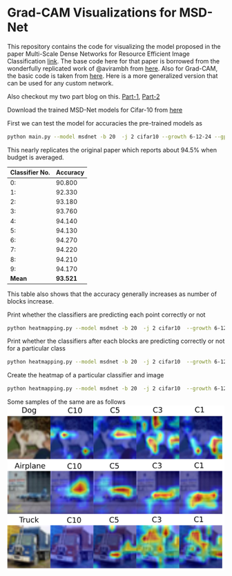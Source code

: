 # Grad-CAM Visualizations for MSD-Net

This repository contains the code for visualizing the model proposed in the paper Multi-Scale Dense Networks
for Resource Efficient Image Classification [link](https://arxiv.org/pdf/1703.09844.pdf). The base code here for that paper is borrowed from the wonderfully replicated work of @avirambh from [here](https://github.com/avirambh/MSDNet-GCN). Also for Grad-CAM, the basic code is taken from [here](https://github.com/leftthomas/GradCAM). Here is a more generalized version that can be used for any custom network.

Also checkout my two part blog on this. [Part-1](http://siddharthasaxena.com/blog/Visualizing-MSD-Net-with-Grad-CAM-Part-1), 
[Part-2](http://siddharthasaxena.com/blog/Visualizing-MSD-Net-with-Grad-CAM-Part-2)


Download the trained MSD-Net models for Cifar-10 from [here](https://www.dropbox.com/s/kjxh1oaxkhtpbmw/anytime_cifar_10.pth.tar)

First we can test the model for accuracies the pre-trained models as 
```bash
python main.py --model msdnet -b 20  -j 2 cifar10 --growth 6-12-24 --gpu 0 --resume --evaluate-from anytime_cifar_10.pth.tar
```
This nearly replicates the original paper which reports about 94.5% when budget is averaged.

| Classifier No.|  Accuracy |
|---------------|----------|
| 0:            | 90.800 | 
| 1:            | 92.330 | 
| 2:            | 93.180 | 
| 3:            | 93.760 | 
| 4:            | 94.140 | 
| 5:            | 94.130 | 
| 6:            | 94.270 | 
| 7:            | 94.220 | 
| 8:            | 94.210 | 
| 9:            | 94.170 |
| **Mean**          | **93.521**  |

This table also shows that the accuracy generally increases as number of blocks increase. 

Print whether the classifiers are predicting each point correctly or not
```bash
python heatmapping.py --model msdnet -b 20  -j 2 cifar10  --growth 6-12-24 --gpu 0 --resume --evaluate-from anytime_cifar_10.pth.tar
```

Print whether the classifiers after each blocks are predicting correctly or not for a particular class
```bash
python heatmapping.py --model msdnet -b 20  -j 2 cifar10  --growth 6-12-24 --gpu 0 --resume --evaluate-from anytime_cifar_10.pth.tar --cl=dog # here dog is the class name
```

Create the heatmap of a particular classifier and image
```bash
python heatmapping.py --model msdnet -b 20  -j 2 cifar10  --growth 6-12-24 --gpu 0 --resume --evaluate-from anytime_cifar_10.pth.tar --imgNo=100 --maxC=5 # this means img 100 predicted with classifier 5 will be generated in folder diags
```

Some samples of the same are as follows
![](disp.png)
